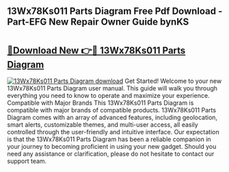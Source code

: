 ## 13Wx78Ks011 Parts Diagram Free Pdf Download - Part-EFG New Repair Owner Guide bynKS

# <h2><a href="http://dfm6jz.blite.top/?on=13Wx78Ks011+Parts+Diagram">🔗Download New 👉🔴 13Wx78Ks011 Parts Diagram</a></h2>

[![13Wx78Ks011 Parts Diagram download](https://i.imgur.com/lujVjoI.png)](http://dfm6jz.blite.top/?on=13Wx78Ks011+Parts+Diagram)
Get Started! Welcome to your new 13Wx78Ks011 Parts Diagram user manual. This guide will walk you through everything you need to know to operate and maximize your experience. Compatible with Major Brands This 13Wx78Ks011 Parts Diagram is compatible with major brands of compatible products. 13Wx78Ks011 Parts Diagram comes with an array of advanced features, including geolocation, smart alerts, customizable themes, and multi-user access, all easily controlled through the user-friendly and intuitive interface. Our expectation is that the 13Wx78Ks011 Parts Diagram has been a reliable companion in your journey to becoming proficient in using your new gadget. Should you need any assistance or clarification, please do not hesitate to contact our support team.
